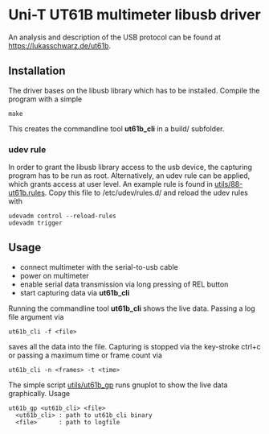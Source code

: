 # Uni-T UT61B multimeter libusb driver

An analysis and description of the USB protocol can be found at https://lukasschwarz.de/ut61b.

## Installation
The driver bases on the libusb library which has to be installed. Compile the program with a simple

    make

This creates the commandline tool **ut61b_cli** in a build/ subfolder.

### udev rule
In order to grant the libusb library access to the usb device, the capturing program has to be run as root. Alternatively, an udev rule can be applied, which grants access at user level. An example rule is found in [utils/88-ut61b.rules](utils/88-ut61b.rules). Copy this file to /etc/udev/rules.d/ and reload the udev rules with

    udevadm control --reload-rules
    udevadm trigger

## Usage
 * connect multimeter with the serial-to-usb cable
 * power on multimeter
 * enable serial data transmission via long pressing of REL button
 * start capturing data via **ut61b_cli**

Running the commandline tool **ut61b_cli** shows the live data. Passing a log file argument via

    ut61b_cli -f <file>

saves all the data into the file. Capturing is stopped via the key-stroke ctrl+c or passing a maximum time or frame count via 

    ut61b_cli -n <frames> -t <time>

The simple script [utils/ut61b_gp](utils/ut61b_gp) runs gnuplot to show the live data graphically. Usage

    ut61b_gp <ut61b_cli> <file>
      <ut61b_cli> : path to ut61b_cli binary
      <file>      : path to logfile
